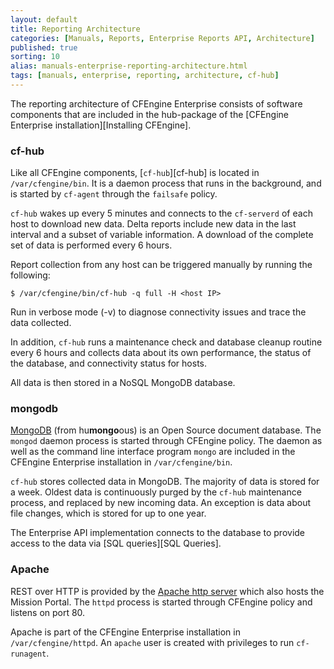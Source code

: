 ```yaml
---
layout: default
title: Reporting Architecture
categories: [Manuals, Reports, Enterprise Reports API, Architecture]
published: true
sorting: 10
alias: manuals-enterprise-reporting-architecture.html
tags: [manuals, enterprise, reporting, architecture, cf-hub]
---
```


The reporting architecture of CFEngine Enterprise consists of software 
components that are included in the hub-package of the [CFEngine Enterprise 
installation][Installing CFEngine].

### cf-hub

Like all CFEngine components, [`cf-hub`][cf-hub] is 
located in `/var/cfengine/bin`. It is a daemon process that runs in the 
background, and is started by `cf-agent` through the `failsafe` policy.

`cf-hub` wakes up every 5 minutes and connects to the `cf-serverd` of each 
host to download new data. Delta reports include new data in the last interval and a subset of variable information. A download of the complete set of data is performed every 6 hours.

Report collection from any host can be triggered manually by running the following:

    $ /var/cfengine/bin/cf-hub -q full -H <host IP>

Run in verbose mode (-v) to diagnose connectivity issues and trace the data 
collected.

In addition, `cf-hub` runs a maintenance check and database cleanup routine 
every 6 hours and collects data about its own performance, the status of the 
database, and connectivity status for hosts.

All data is then stored in a NoSQL MongoDB database.

### mongodb

[MongoDB](http://www.mongodb.org) (from hu**mongo**ous) is an Open Source 
document database. The `mongod` daemon process is started through CFEngine 
policy. The daemon as well as the command line interface program `mongo` are 
included in the CFEngine Enterprise installation in `/var/cfengine/bin`.

`cf-hub` stores collected data in MongoDB. The majority of data is stored for 
a week. Oldest data is continuously purged by the `cf-hub` maintenance 
process, and replaced by new incoming data. An exception is data about file 
changes, which is stored for up to one year.

The Enterprise API implementation connects to 
the database to provide access to the data via [SQL queries][SQL Queries].

### Apache

REST over HTTP is provided by the
[Apache http server](http://httpd.apache.org) which also hosts the Mission Portal. 
The `httpd` process is started through CFEngine policy and listens on port 80.

Apache is part of the CFEngine Enterprise installation in 
`/var/cfengine/httpd`. An `apache` user is created with privileges to run 
`cf-runagent`.
